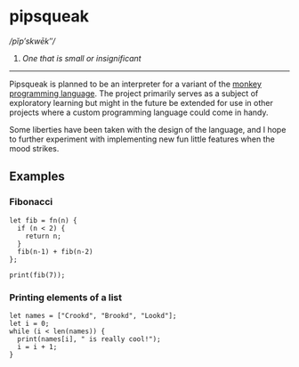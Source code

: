 # pipsqueak
*/pĭp′skwēk″/*
1. *One that is small or insignificant*
---
Pipsqueak is planned to be an interpreter for a variant of the
[monkey programming language](https://monkeylang.org/). The project primarily serves as a subject of exploratory 
learning but might in the future be extended for use in other projects where a custom programming language could come 
in handy. 

Some liberties have been taken with the design of the language, and I hope to further experiment with implementing new 
fun little features when the mood strikes.

## Examples

### Fibonacci
```
let fib = fn(n) {
  if (n < 2) {
    return n;
  }
  fib(n-1) + fib(n-2)
};

print(fib(7));
```

### Printing elements of a list
```
let names = ["Crookd", "Brookd", "Lookd"];
let i = 0;
while (i < len(names)) {
  print(names[i], " is really cool!");
  i = i + 1;
}
```

